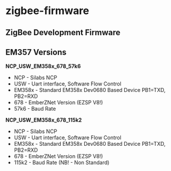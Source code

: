 # zigbee-firmware
## ZigBee Development Firmware

## EM357 Versions
__NCP_USW_EM358x_678_57k6__
* NCP - Silabs NCP
* USW - Uart interface, Software Flow Control 
* EM358x - Standard EM358x Dev0680 Based Device PB1=TXD, PB2=RXD
* 678 - EmberZNet Version (EZSP V8!)
* 57k6 - Baud Rate
 
__NCP_USW_EM358x_678_115k2__
* NCP - Silabs NCP
* USW - Uart interface, Software Flow Control 
* EM358x - Standard EM358x Dev0680 Based Device PB1=TXD, PB2=RXD
* 678 - EmberZNet Version (EZSP V8!)
* 115k2 - Baud Rate (NB! - Non Standard)
